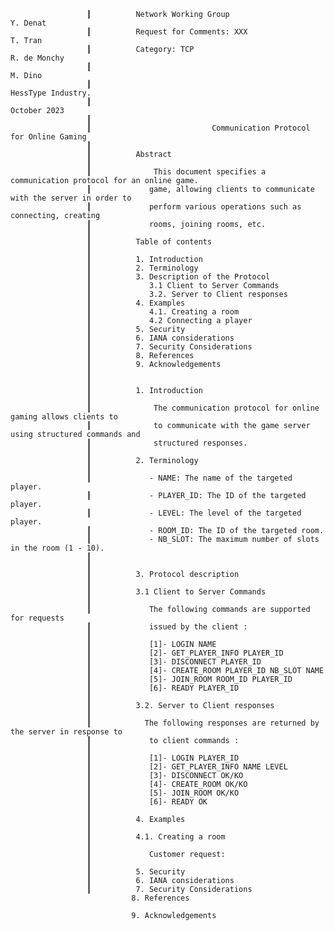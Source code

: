                      ┃          Network Working Group                                Y. Denat
                     ┃          Request for Comments: XXX                            T. Tran
                     ┃          Category: TCP					                                   R. de Monchy
                     ┃          						                                               M. Dino
                     ┃                                                                   HessType Industry. 
                     ┃          						                                               October 2023
                     ┃          
                     ┃                           Communication Protocol for Online Gaming
                     ┃          
                     ┃          Abstract
                     ┃          
                     ┃              This document specifies a communication protocol for an online game.
                     ┃             game, allowing clients to communicate with the server in order to
                     ┃             perform various operations such as connecting, creating
                     ┃             rooms, joining rooms, etc.
                     ┃          
                     ┃          Table of contents
                     ┃          
                     ┃          1. Introduction
                     ┃          2. Terminology
                     ┃          3. Description of the Protocol
                     ┃             3.1 Client to Server Commands
                     ┃             3.2. Server to Client responses
                     ┃          4. Examples
                     ┃             4.1. Creating a room
                     ┃             4.2 Connecting a player
                     ┃          5. Security
                     ┃          6. IANA considerations
                     ┃          7. Security Considerations
                     ┃          8. References
                     ┃          9. Acknowledgements
                     ┃          
                     ┃          
                     ┃          1. Introduction
                     ┃          
                     ┃          	The communication protocol for online gaming allows clients to
                     ┃          	to communicate with the game server using structured commands and
                     ┃          	structured responses.
                     ┃          
                     ┃          2. Terminology
                     ┃          
                     ┃             - NAME: The name of the targeted player.
                     ┃             - PLAYER_ID: The ID of the targeted player.
                     ┃             - LEVEL: The level of the targeted player.
                     ┃             - ROOM_ID: The ID of the targeted room.
                     ┃             - NB_SLOT: The maximum number of slots in the room (1 - 10).
                     ┃          
                     ┃          
                     ┃          3. Protocol description
                     ┃          
                     ┃          3.1 Client to Server Commands
                     ┃          
                     ┃             The following commands are supported for requests
                     ┃             issued by the client :
                     ┃          
                     ┃             [1]- LOGIN NAME
                     ┃             [2]- GET_PLAYER_INFO PLAYER_ID
                     ┃             [3]- DISCONNECT PLAYER_ID
                     ┃             [4]- CREATE_ROOM PLAYER_ID NB_SLOT NAME
                     ┃             [5]- JOIN_ROOM ROOM_ID PLAYER_ID
                     ┃             [6]- READY PLAYER_ID
                     ┃          
                     ┃          3.2. Server to Client responses
                     ┃          
                     ┃            The following responses are returned by the server in response to
                     ┃             to client commands :
                     ┃          
                     ┃             [1]- LOGIN PLAYER_ID
                     ┃             [2]- GET_PLAYER_INFO NAME LEVEL
                     ┃             [3]- DISCONNECT OK/KO
                     ┃             [4]- CREATE_ROOM OK/KO
                     ┃             [5]- JOIN_ROOM OK/KO
                     ┃             [6]- READY OK
                     ┃          
                     ┃          4. Examples
                     ┃          
                     ┃          4.1. Creating a room
                     ┃          
                     ┃             Customer request:
                     ┃          
                     ┃          5. Security
                     ┃          6. IANA considerations
                     ┃          7. Security Considerations
                               8. References
                                  
                               9. Acknowledgements
